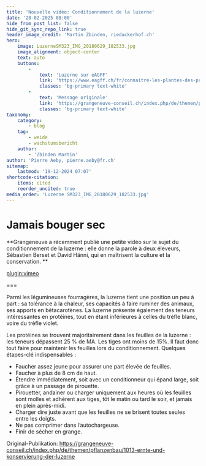 ```yaml
---
title: 'Nouvelle vidéo: Conditionnement de la luzerne'
date: '28-02-2025 08:00'
hide_from_post_list: false
hide_git_sync_repo_link: true
header_image_credit: 'Martin Zbinden, riedackerhof.ch'
hero:
    image: LuzerneSM323_IMG_20180629_182533.jpg
    image_alignment: object-center
    text: auto
    buttons:
        -
            text: 'Luzerne sur eAGFF'
            link: 'https://www.eagff.ch/fr/connaitre-les-plantes-des-prairies/legumineuses/particularites-par-espece/luzerne'
            classes: 'bg-primary text-white'
        -
            text: 'Message originale'
            link: 'https://grangeneuve-conseil.ch/index.php/de/themen/pflanzenbau/1013-ernte-und-konservierung-der-luzerne'
            classes: 'bg-primary text-white'
taxonomy:
    category:
        - blog
    tag:
        - weide
        - wachstumsbericht
    author:
        - 'Zbinden Martin'
author: 'Pierre Aeby, pierre.aeby@fr.ch'
sitemap:
    lastmod: '19-12-2024 07:07'
shortcode-citation:
    items: cited
    reorder_uncited: true
media_order: 'Luzerne SM323_IMG_20180629_182533.jpg'
---
```


# Jamais bouger sec

**Grangeneuve a récemment publié une petite vidéo sur le sujet du conditionnement de la luzerne : elle donne la parole à deux éleveurs, Sébastien Berset et David Hänni, qui en maîtrisent la culture et la conservation. 
**

[plugin:vimeo](https://vimeo.com/1052313303)

===

Parmi les légumineuses fourragères, la luzerne tient une position un peu à part : sa tolérance à la chaleur, ses capacités à faire ruminer des animaux, ses apports en bêtacarotènes. La luzerne présente également des teneurs intéressantes en protéines, tout en étant inférieures à celles du trèfle blanc, voire du trèfle violet.

Les protéines se trouvent majoritairement dans les feuilles de la luzerne : les teneurs dépassent 25 % de MA. Les tiges ont moins de 15%. Il faut donc tout faire pour maintenir les feuilles lors du conditionnement. Quelques étapes-clé indispensables :
* Faucher assez jeune pour assurer une part élevée de feuilles.
* Faucher à plus de 8 cm de haut.
* Étendre immédiatement, soit avec un conditionneur qui épand large, soit grâce à un passage de pirouette.
* Pirouetter, andainer ou charger uniquement aux heures où les feuilles sont molles et adhèrent aux tiges, tôt le matin ou tard le soir, et jamais en plein après-midi.
* Charger dire juste avant que les feuilles ne se brisent toutes seules entre les doigts.
* Ne pas comprimer dans l’autochargeuse.
* Finir de sécher en grange.


Original-Publikation: https://grangeneuve-conseil.ch/index.php/de/themen/pflanzenbau/1013-ernte-und-konservierung-der-luzerne




